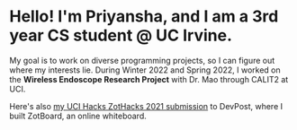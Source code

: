 # Hello! I'm Priyansha, and I am a 3rd year CS student @ UC Irvine. 

My goal is to work on diverse programming projects, so I can figure out where my interests lie. During Winter 2022 and Spring 2022, I worked on the **Wireless Endoscope Research Project** with Dr. Mao through CALIT2 at UCI.

Here's also [my UCI Hacks ZotHacks 2021 submission](https://devpost.com/software/zotboard) to DevPost, where I built ZotBoard, an online whiteboard.  
<!---
- 👋 Hi, I’m @Priyansha0608
- 👀 I’m interested in ...
- 🌱 I’m currently learning ...
- 💞️ I’m looking to collaborate on ...
- 📫 How to reach me ...

Priyansha0608/Priyansha0608 is a ✨ special ✨ repository because its `README.md` (this file) appears on your GitHub profile.
You can click the Preview link to take a look at your changes.
--->

